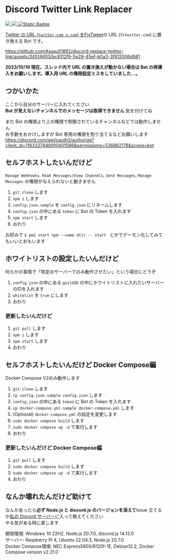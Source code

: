 # Discord Twitter Link Replacer

<p>
<a href="https://discord.com/api/oauth2/authorize?client_id=1163327448910401566&permissions=536882176&scope=bot"><img src="https://img.shields.io/badge/add%20your%20server-darkgreen?style=for-the-badge&logo=discord&logoColor=white">
<a href="https://discord.gg/XprScgmYna"><img src="https://img.shields.io/badge/join%20support%20server-blue?style=for-the-badge&logo=discord&logoColor=white">
<a href="https://discord.js.org"><img alt="Static Badge" src="https://img.shields.io/badge/discord.js-gray?style=for-the-badge&logo=node.js">
</p>

Twitter の URL (`twitter.com`, `x.com`) を[FixTweet](https://github.com/FixTweet/FixTweet)の URL (`fxtwitter.com`) に置き換える Bot です。

https://github.com/Assault1892/discord-replace-twitter-link/assets/34514603/bc8112f9-5e29-45ef-b0a3-3f812006d981

**2023/10/19 現在、スレッド内で URL の置き換えが動かない場合は Bot の再導入をお願いします。導入用 URL の権限設定ミスをしていました...。**

## つかいかた

ここから自分のサーバーに入れてください  
**Bot が見えないチャンネルでのメッセージは取得できません** 気を付けてね

また Bot の権限より上の権限で制御されているチャンネルなどでは動作しません  
お手数をおかけしますが Bot 専用の権限を割り当てるなどお願いします  
https://discord.com/api/oauth2/authorize?client_id=1163327448910401566&permissions=536882176&scope=bot

## セルフホストしたいんだけど

`Manage Webhooks`, `Read Messages/View Channels`, `Send Messages`, `Manage Messages` の権限が与えられないと動きません

1. `git clone` します
2. `npm i` します
3. `config.json.sample` を `config.json` にリネームします
4. `config.json` の中にある `token` に Bot の Token を入れます
5. `npm start` します
6. おわり

お好みで `$ pm2 start npm --name dtlr -- start ` とかでデーモン化してみてもいいとおもいます

## ホワイトリストの設定したいんだけど

何らかの事情で「特定のサーバーでのみ動作させたい」という場合にどうぞ

1. `config.json` の中にある `guildID` の中にホワイトリストに入れたいサーバーのIDを入れます
2. `whitelist` を `true` にします
3. おわり

### 更新したいんだけど

1. `git pull` します
2. `npm i` します
3. `npm start` します
4. おわり

## セルフホストしたいんだけど Docker Compose編

Docker Compose V2のみ動作します

1. `git clone` します
2. `cp config.json.sample config.json` します
3. `config.json` の中にある `token` に Bot の Token を入れます
4. `cp docker-compose.yml.sample docker-compose.yml` します
5. (Optional) `docker-compose.yml` の設定を変更します
6. `sudo docker compose build` します
7. `sudo docker compose up -d` で実行します
8. おわり

### 更新したいんだけど Docker Compose編

1. `git pull` します
2. `sudo docker compose build` します
3. `sudo docker compose up -d` で実行します
4. おわり

## なんか壊れたんだけど助けて

なんかあったら**必ず Node.js と discord.js のバージョンを添えて**Issue 立てるか[私の Discord サーバー](https://discord.gg/XprScgmYna)に入って教えてください  
やる気がある時に直します

開発環境: Windows 10 22H2, Node.js 20.7.0, discord.js 14.13.0  
サーバー: Raspberry Pi 4, Ubuntu 22.04.3, Node.js 20.7.0  
Docker Compose環境: NEC Express5800/R120f-1E, Debian12.2, Docker Compose version v2.21.0
